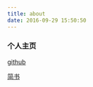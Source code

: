 ```yaml
---
title: about
date: 2016-09-29 15:50:50
---
```


### 个人主页

[github](https://github.com/pandavickey)

[简书](http://www.jianshu.com/users/28d9a4ba4cbc/latest_articles)